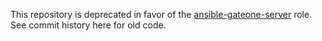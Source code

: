 This repository is deprecated in favor of the [ansible-gateone-server](https://github.com/CyVerse-Ansible/ansible-gateone-server) role. See commit history here for old code.
